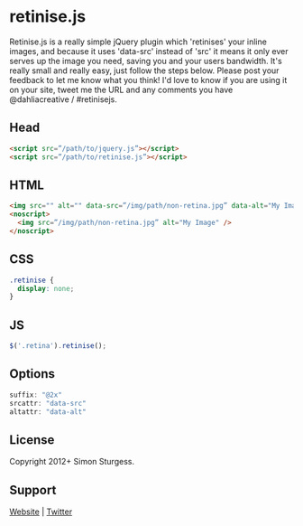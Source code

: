 # retinise.js

Retinise.js is a really simple jQuery plugin which 'retinises' your inline images, and because it uses 'data-src' instead of 'src' it means it only ever serves up the image you need, saving you and your users bandwidth. It's really small and really easy, just follow the steps below.
Please post your feedback to let me know what you think! I'd love to know if you are using it on your site, tweet me the URL and any comments you have @dahliacreative / #retinisejs.


## Head
```html
<script src=”/path/to/jquery.js”></script>
<script src=”/path/to/retinise.js”></script>
```

## HTML
```html
<img src="" alt="" data-src=”/img/path/non-retina.jpg” data-alt="My Image" class=”retina” />
<noscript>
  <img src=”/img/path/non-retina.jpg” alt="My Image" />
</noscript>
```

## CSS
```css
.retinise {
  display: none;
}
```

## JS
```js
$('.retina').retinise();
```

## Options
```js
suffix: "@2x"
srcattr: "data-src"
altattr: "data-alt"
```

## License

Copyright 2012+ Simon Sturgess.

## Support

[Website](http://www.dahliacreative.com/retinisejs/) | 
[Twitter](http://www.twitter.com/dahliacreative)

